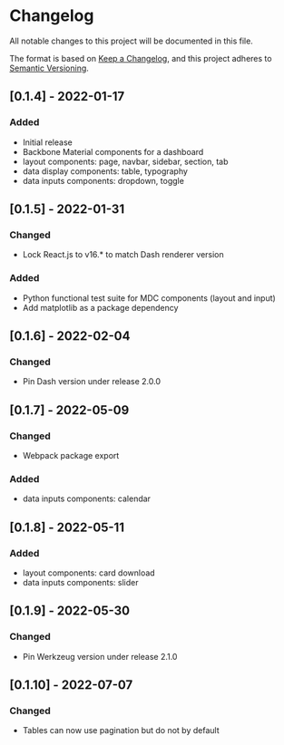 # Changelog
All notable changes to this project will be documented in this file.

The format is based on [Keep a Changelog](https://keepachangelog.com/en/1.0.0/),
and this project adheres to [Semantic Versioning](https://semver.org/spec/v2.0.0.html).

## [0.1.4] - 2022-01-17
### Added
 - Initial release
 - Backbone Material components for a dashboard
 - layout components: page, navbar, sidebar, section, tab
 - data display components: table, typography
 - data inputs components: dropdown, toggle

## [0.1.5] - 2022-01-31
### Changed
 - Lock React.js to v16.* to match Dash renderer version
### Added
 - Python functional test suite for MDC components (layout and input)
 - Add matplotlib as a package dependency

## [0.1.6] - 2022-02-04
### Changed
 - Pin Dash version under release 2.0.0

## [0.1.7] - 2022-05-09
### Changed
 - Webpack package export
### Added
 - data inputs components: calendar

## [0.1.8] - 2022-05-11
### Added
 - layout components: card download
 - data inputs components: slider

## [0.1.9] - 2022-05-30
### Changed
 - Pin Werkzeug version under release 2.1.0

## [0.1.10] - 2022-07-07
### Changed
 - Tables can now use pagination but do not by default
